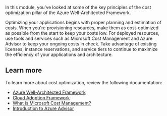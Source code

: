 In this module, you've looked at some of the key principles of the cost optimization pillar of the Azure Well-Architected Framework. 

Optimizing your applications begins with proper planning and estimation of costs. When you're provisioning resources, make them as cost-optimized as possible from the start to keep your costs low. For deployed resources, use tools and services such as Microsoft Cost Management and Azure Advisor to keep your ongoing costs in check. Take advantage of existing licenses, instance reservations, and service tiers to continue to maximize the efficiency of your applications and architecture.

## Learn more

To learn more about cost optimization, review the following documentation:

- [Azure Well-Architected Framework](/azure/architecture/framework?azure-portal=true)
- [Cloud Adoption Framework](/azure/cloud-adoption-framework/?azure-portal=true)
- [What is Microsoft Cost Management?](/azure/cost-management-billing/cost-management-billing-overview?azure-portal=true)
- [Introduction to Azure Advisor](/azure/advisor/advisor-overview?azure-portal=true)